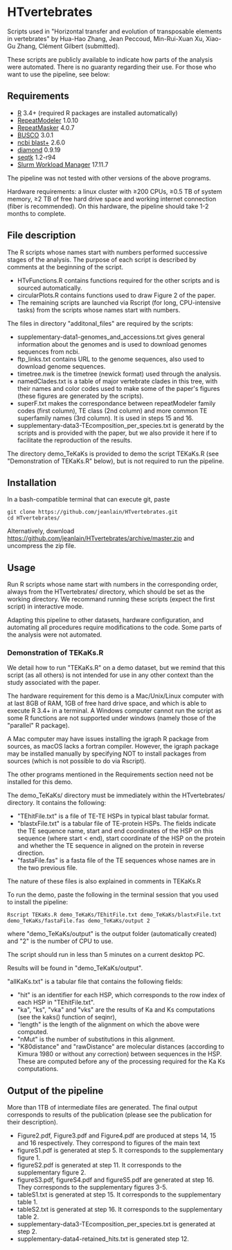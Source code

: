 # HTvertebrates

Scripts used in "Horizontal transfer and evolution of transposable elements in vertebrates" by Hua-Hao Zhang, Jean Peccoud, Min-Rui-Xuan Xu, Xiao-Gu Zhang, Clément Gilbert (submitted).

These scripts are publicly available to indicate how parts of the analysis were automated. There is no guaranty regarding their use. 
For those who want to use the pipeline, see below:

## Requirements
- [R](https://cran.r-project.org) 3.4+ (required R packages are installed automatically)
- [RepeatModeler](http://www.repeatmasker.org/RepeatModeler/) 1.0.10
- [RepeatMasker](http://www.repeatmasker.org/RMDownload.html) 4.0.7
- [BUSCO](https://gitlab.com/ezlab/busco) 3.0.1
- [ncbi blast+](https://blast.ncbi.nlm.nih.gov/Blast.cgi?CMD=Web&PAGE_TYPE=BlastDocs&DOC_TYPE=Download) 2.6.0
- [diamond](https://github.com/bbuchfink/diamond) 0.9.19
- [seqtk](https://github.com/lh3/seqtk) 1.2-r94 
- [Slurm Workload Manager](https://slurm.schedmd.com/download.html) 17.11.7

The pipeline was not tested with other versions of the above programs. 

Hardware requirements: a linux cluster with ≥200 CPUs, ≥0.5 TB of system memory,  ≥2 TB of free hard drive space and working internet connection (fiber is recommended). On this hardware, the pipeline should take 1-2 months to complete.

## File description
The R scripts whose names start with numbers performed successive stages of the analysis. The purpose of each script is described by comments at the beginning of the script. 

- HTvFunctions.R contains functions required for the other scripts and is sourced automatically.
- circularPlots.R contains functions used to draw Figure 2 of the paper. 
- The remaining scripts are launched via Rscript (for long, CPU-intensive tasks) from the scripts whose names start with numbers. 

The files in directory "additonal_files" are required by the scripts:
- supplementary-data1-genomes_and_accessions.txt gives general information about the genomes and is used to download genomes sequences from ncbi.
- ftp_links.txt contains URL to the genome sequences, also used to download genome sequences.
- timetree.nwk is the timetree (newick format) used through the analysis.
- namedClades.txt is a table of major vertebrate clades in this tree, with their names and color codes used to make some of the paper's figures (these figures are generated by the scripts).
- superF.txt makes the correspondance between repeatModeler family codes (first column), TE class (2nd column) and more common TE superfamily names (3rd column). It is used in steps 15 and 16.
- supplementary-data3-TEcomposition_per_species.txt is generatd by the scripts and is provided with the paper, but we also provide it here if to facilitate the reproduction of the results.

The directory demo_TeKaKs is provided to demo the script TEKaKs.R (see "Demonstration of TEKaKs.R" below), but is not required to run the pipeline.

## Installation
In a bash-compatible terminal that can execute git, paste
```
git clone https://github.com/jeanlain/HTvertebrates.git
cd HTvertebrates/
```

Alternatively, download https://github.com/jeanlain/HTvertebrates/archive/master.zip and uncompress the zip file.

## Usage
Run R scripts whose name start with numbers in the corresponding order, always from the HTvertebrates/ directory, which should be set as the working directory.
We recommand running these scripts (expect the first script) in interactive mode. 

Adapting this pipeline to other datasets, hardware configuration, and automating all procedures require modifications to the code. Some parts of the analysis were not automated.

### Demonstration of TEKaKs.R 
We detail how to run "TEKaKs.R" on a demo dataset, but we remind that this script (as all others) is not intended for use in any other context than the study associated with the paper.

The hardware requirement for this demo is a Mac/Unix/Linux computer with at last 8GB of RAM, 1GB of free hard drive space, and which is able to execute R 3.4+ in a terminal. A Windows computer cannot run the script as some R functions are not supported under windows (namely those of the "parallel" R package). 

A Mac computer may have issues installing the igraph R package from sources, as macOS lacks a fortran compiler. However, the igraph package may be installed manually by specifying NOT to install packages from sources (which is not possible to do via Rscript).

The other programs mentioned in the Requirements section need not be installed for this demo.

The demo_TeKaKs/ directory must be immediately within the HTvertebrates/ directory. It contains the following:
- "TEhitFile.txt" is a file of TE-TE HSPs in typical blast tabular format.
- "blastxFile.txt" is a tabular file of TE-protein HSPs. The fields indicate the TE sequence name, start and end coordinates of the HSP on this sequence (where start < end), start coordinate of the HSP on the protein and whether the TE sequence in aligned on the protein in reverse direction.
- "fastaFile.fas" is a fasta file of the TE sequences whose names are in the two previous file.

The nature of these files is also explained in comments in TEKaKs.R

To run the demo, paste the following in the terminal session that you used to install the pipeline:
```
Rscript TEKaKs.R demo_TeKaKs/TEhitFile.txt demo_TeKaKs/blastxFile.txt demo_TeKaKs/fastaFile.fas demo_TeKaKs/output 2
```
where "demo_TeKaKs/output" is the output folder (automatically created) and "2" is the number of CPU to use.

The script should run in less than 5 minutes on a current desktop PC.

Results will be found in "demo_TeKaKs/output".

"allKaKs.txt" is a tabular file that contains the following fields:
- "hit" is an identifier for each HSP, which corresponds to the row index of each HSP in "TEhitFile.txt".
- "ka", "ks", "vka" and "vks" are the results of Ka and Ks computations (see the kaks() function of seqinr), 
- "length" is the length of the alignment on which the above were computed.
- "nMut" is the number of substitutions in this alignment.
- "K80distance" and "rawDistance" are molecular distances (according to Kimura 1980 or without any correction) between sequences in the HSP. These are computed before any of the processing required for the Ka Ks computations.


## Output of the pipeline
More than 1TB of intermediate files are generated.
The final output corresponds to results of the publication (please see the publication for their description).
- Figure2.pdf, Figure3.pdf and Figure4.pdf are produced at steps 14, 15 and 16 respectively. They correspond to figures of the main text
- figureS1.pdf is generated at step 5. It corresponds to the supplementary figure 1.
- figureS2.pdf is generated at step 11. It corresponds to the supplementary figure 2.
- figureS3.pdf, figureS4.pdf and figureS5.pdf are generated at step 16. They corresponds to the supplementary figures 3-5.
- tableS1.txt is generated at step 15. It corresponds to the supplementary table 1.
- tableS2.txt is generated at step 16. It corresponds to the supplementary table 2.
- supplementary-data3-TEcomposition_per_species.txt is generated at step 2. 
- supplementary-data4-retained_hits.txt is generated step 12. 

